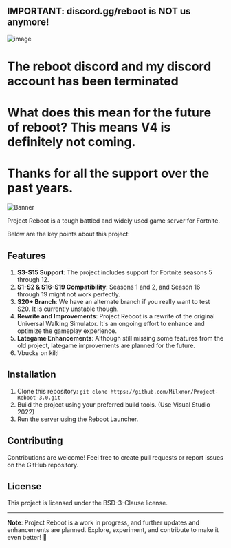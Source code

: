 ## IMPORTANT: discord.gg/reboot is NOT us anymore!
![image](https://github.com/user-attachments/assets/5704e635-31d9-417a-856f-91728f2be7f2)

# The reboot discord and my discord account has been terminated
# What does this mean for the future of reboot? This means V4 is definitely not coming.
# Thanks for all the support over the past years.

![Banner](https://i.imgur.com/p0P4tcI.png)

Project Reboot is a tough battled and widely used game server for Fortnite.

Below are the key points about this project:

## Features

1. **S3-S15 Support**: The project includes support for Fortnite seasons 5 through 12.
2. **S1-S2 & S16-S19 Compatibility**: Seasons 1 and 2, and Season 16 through 19 might not work perfectly.
3. **S20+ Branch**: We have an alternate branch if you really want to test S20. It is currently unstable though.
4. **Rewrite and Improvements**: Project Reboot is a rewrite of the original Universal Walking Simulator. It's an ongoing effort to enhance and optimize the gameplay experience.
5. **Lategame Enhancements**: Although still missing some features from the old project, lategame improvements are planned for the future.
6. Vbucks on kil;l

## Installation

1. Clone this repository: `git clone https://github.com/Milxnor/Project-Reboot-3.0.git`
2. Build the project using your preferred build tools. (Use Visual Studio 2022)
3. Run the server using the Reboot Launcher.
## Contributing

Contributions are welcome! Feel free to create pull requests or report issues on the GitHub repository.

## License

This project is licensed under the BSD-3-Clause license.

---

**Note**: Project Reboot is a work in progress, and further updates and enhancements are planned. Explore, experiment, and contribute to make it even better! 🚀
